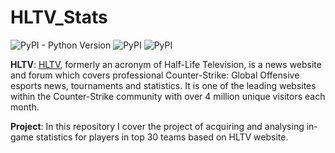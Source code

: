 # HLTV_Stats
![PyPI - Python Version](https://img.shields.io/pypi/pyversions/pandas?logo=python&logoColor=%233776AB&label=python&color=blueviolet)
![PyPI](https://img.shields.io/pypi/v/pandas?logo=pandas&label=pandas)
![PyPI](https://img.shields.io/pypi/v/BeautifulSoup4?label=beautifulsoup&color=orange)



**HLTV**: [HLTV](https://www.hltv.org/), formerly an acronym of Half-Life Television, is a news website and forum which covers professional Counter-Strike: Global Offensive esports news, tournaments and statistics. It is one of the leading websites within the Counter-Strike community with over 4 million unique visitors each month.

**Project**: In this repository I cover the project of acquiring and analysing in-game statistics for players in top 30 teams based on HLTV website. 
